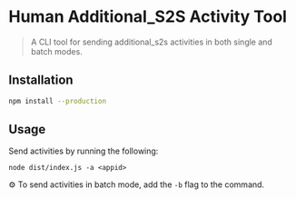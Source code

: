 # Human Additional_S2S Activity Tool

> A CLI tool for sending additional_s2s activities in both single and batch modes.

## Installation

```bash
npm install --production
```

## Usage

Send activities by running the following:
```
node dist/index.js -a <appid>
```
⚙️ To send activities in batch mode, add the `-b` flag to the command.

